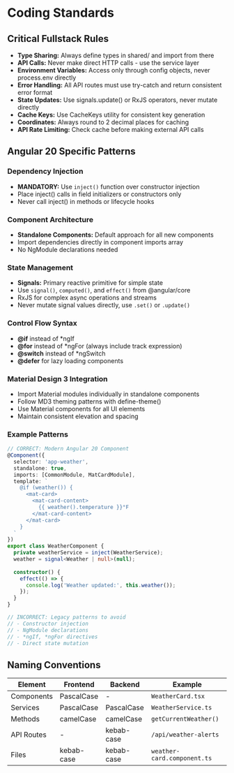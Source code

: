 # Coding Standards

## Critical Fullstack Rules

- **Type Sharing:** Always define types in shared/ and import from there
- **API Calls:** Never make direct HTTP calls - use the service layer
- **Environment Variables:** Access only through config objects, never process.env directly
- **Error Handling:** All API routes must use try-catch and return consistent error format
- **State Updates:** Use signals.update() or RxJS operators, never mutate directly
- **Cache Keys:** Use CacheKeys utility for consistent key generation
- **Coordinates:** Always round to 2 decimal places for caching
- **API Rate Limiting:** Check cache before making external API calls

## Angular 20 Specific Patterns

### Dependency Injection
- **MANDATORY:** Use `inject()` function over constructor injection
- Place inject() calls in field initializers or constructors only
- Never call inject() in methods or lifecycle hooks

### Component Architecture
- **Standalone Components:** Default approach for all new components
- Import dependencies directly in component imports array
- No NgModule declarations needed

### State Management
- **Signals:** Primary reactive primitive for simple state
- Use `signal()`, `computed()`, and `effect()` from @angular/core
- RxJS for complex async operations and streams
- Never mutate signal values directly, use `.set()` or `.update()`

### Control Flow Syntax
- **@if** instead of *ngIf
- **@for** instead of *ngFor (always include track expression)
- **@switch** instead of *ngSwitch
- **@defer** for lazy loading components

### Material Design 3 Integration
- Import Material modules individually in standalone components
- Follow MD3 theming patterns with define-theme()
- Use Material components for all UI elements
- Maintain consistent elevation and spacing

### Example Patterns

```typescript
// CORRECT: Modern Angular 20 Component
@Component({
  selector: 'app-weather',
  standalone: true,
  imports: [CommonModule, MatCardModule],
  template: `
    @if (weather()) {
      <mat-card>
        <mat-card-content>
          {{ weather().temperature }}°F
        </mat-card-content>
      </mat-card>
    }
  `
})
export class WeatherComponent {
  private weatherService = inject(WeatherService);
  weather = signal<Weather | null>(null);
  
  constructor() {
    effect(() => {
      console.log('Weather updated:', this.weather());
    });
  }
}

// INCORRECT: Legacy patterns to avoid
// - Constructor injection
// - NgModule declarations  
// - *ngIf, *ngFor directives
// - Direct state mutation
```

## Naming Conventions

| Element | Frontend | Backend | Example |
|---------|----------|---------|---------|
| Components | PascalCase | - | `WeatherCard.tsx` |
| Services | PascalCase | PascalCase | `WeatherService.ts` |
| Methods | camelCase | camelCase | `getCurrentWeather()` |
| API Routes | - | kebab-case | `/api/weather-alerts` |
| Files | kebab-case | kebab-case | `weather-card.component.ts` |
